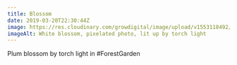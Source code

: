 ```yaml
---
title: Blossom
date: 2019-03-20T22:30:44Z
image: https://res.cloudinary.com/growdigital/image/upload/v1553118492/blossom-A47836EC.jpg
imageAlt: White blossom, pixelated photo, lit up by torch light
---
```


Plum blossom by torch light in #ForestGarden
